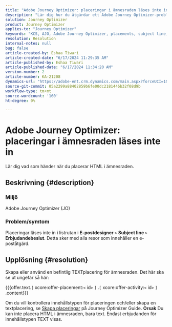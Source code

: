 ```yaml
---
title: "Adobe Journey Optimizer: placeringar i ämnesraden läses inte in"
description: "Lär dig hur du åtgärdar ett Adobe Journey Optimizer-problem där placeringar inte läses in med någon resa som innehåller en e-poståtgärd."
solution: Journey Optimizer
product: Journey Optimizer
applies-to: "Journey Optimizer"
keywords: "KCS, AJO, Adobe Journey Optimizer, placements, subject line, not load, content type, html, text"
resolution: Resolution
internal-notes: null
bug: false
article-created-by: Eshaa Tiwari
article-created-date: "6/17/2024 11:29:35 AM"
article-published-by: Eshaa Tiwari
article-published-date: "6/17/2024 11:34:20 AM"
version-number: 2
article-number: KA-21208
dynamics-url: "https://adobe-ent.crm.dynamics.com/main.aspx?forceUCI=1&pagetype=entityrecord&etn=knowledgearticle&id=23a853d9-9c2c-ef11-840a-6045bd029b18"
source-git-commit: 05a2299a88402859b6fe00dc2181446b32f08d9b
workflow-type: tm+mt
source-wordcount: '160'
ht-degree: 0%

---
```


# Adobe Journey Optimizer: placeringar i ämnesraden läses inte in


Lär dig vad som händer när du placerar HTML i ämnesraden.

## Beskrivning {#description}


### <b>Miljö</b>

Adobe Journey Optimizer (JO)

### <b>Problem/symtom</b>

Placeringar läses inte in i listrutan i<b> E-postdesigner</b> `>`  <b> Subject line </b> `>`  <b>Erbjudandebeslut</b>. Detta sker med alla resor som innehåller en e-poståtgärd.


## Upplösning {#resolution}


Skapa eller använd en befintlig TEXTplacering för ämnesraden. Det här ska se ut ungefär så här:

{{{offer.text.`[` xcore:offer-placement:`<` id`>` `]` .`[` xcore:offer-activity:`<` id`>` `]` .content}}}

Om du vill kontrollera innehållstypen för placeringen och/eller skapa en textplacering, se [Skapa placeringar](https://experienceleague.adobe.com/docs/journey-optimizer/using/offer-decisioning/create-components/creating-placements.html) på Journey Optimizer Guide.
<b>Orsak</b>
Du kan inte placera HTML i ämnesraden, bara text. Endast erbjudanden för innehållstypen TEXT visas.
